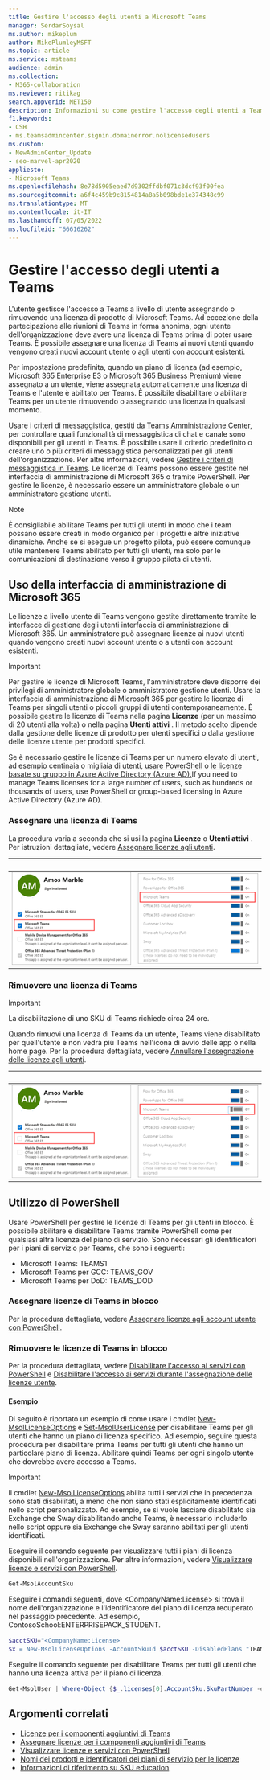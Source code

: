 ```yaml
---
title: Gestire l'accesso degli utenti a Microsoft Teams
manager: SerdarSoysal
ms.author: mikeplum
author: MikePlumleyMSFT
ms.topic: article
ms.service: msteams
audience: admin
ms.collection:
- M365-collaboration
ms.reviewer: ritikag
search.appverid: MET150
description: Informazioni su come gestire l'accesso degli utenti a Teams assegnando o rimuovendo una licenza di Teams agli utenti dell'organizzazione.
f1.keywords:
- CSH
- ms.teamsadmincenter.signin.domainerror.nolicensedusers
ms.custom:
- NewAdminCenter_Update
- seo-marvel-apr2020
appliesto:
- Microsoft Teams
ms.openlocfilehash: 8e78d5905eaed7d9302ffdbf071c3dcf93f00fea
ms.sourcegitcommit: a6f4c459b9c8154814a8a5b098bde1e374348c99
ms.translationtype: MT
ms.contentlocale: it-IT
ms.lasthandoff: 07/05/2022
ms.locfileid: "66616262"
---
```

# <a name="manage-user-access-to-teams"></a>Gestire l'accesso degli utenti a Teams

L'utente gestisce l'accesso a Teams a livello di utente assegnando o rimuovendo una licenza di prodotto di Microsoft Teams. Ad eccezione della partecipazione alle riunioni di Teams in forma anonima, ogni utente dell'organizzazione deve avere una licenza di Teams prima di poter usare Teams. È possibile assegnare una licenza di Teams ai nuovi utenti quando vengono creati nuovi account utente o agli utenti con account esistenti.

Per impostazione predefinita, quando un piano di licenza (ad esempio, Microsoft 365 Enterprise E3 o Microsoft 365 Business Premium) viene assegnato a un utente, viene assegnata automaticamente una licenza di Teams e l'utente è abilitato per Teams. È possibile disabilitare o abilitare Teams per un utente rimuovendo o assegnando una licenza in qualsiasi momento.

Usare i criteri di messaggistica, gestiti da <a href="https://go.microsoft.com/fwlink/p/?linkid=2024339" target="_blank">Teams Amministrazione Center</a>, per controllare quali funzionalità di messaggistica di chat e canale sono disponibili per gli utenti in Teams. È possibile usare il criterio predefinito o creare uno o più criteri di messaggistica personalizzati per gli utenti dell'organizzazione. Per altre informazioni, vedere [Gestire i criteri di messaggistica in Teams](messaging-policies-in-teams.md).
Le licenze di Teams possono essere gestite nel interfaccia di amministrazione di Microsoft 365 o tramite PowerShell. Per gestire le licenze, è necessario essere un amministratore globale o un amministratore gestione utenti.

> [!NOTE]
> È consigliabile abilitare Teams per tutti gli utenti in modo che i team possano essere creati in modo organico per i progetti e altre iniziative dinamiche. Anche se si esegue un progetto pilota, può essere comunque utile mantenere Teams abilitato per tutti gli utenti, ma solo per le comunicazioni di destinazione verso il gruppo pilota di utenti.

## <a name="using-the-microsoft-365-admin-center"></a>Uso della interfaccia di amministrazione di Microsoft 365

Le licenze a livello utente di Teams vengono gestite direttamente tramite le interfacce di gestione degli utenti interfaccia di amministrazione di Microsoft 365. Un amministratore può assegnare licenze ai nuovi utenti quando vengono creati nuovi account utente o a utenti con account esistenti. 

> [!IMPORTANT]
> Per gestire le licenze di Microsoft Teams, l'amministratore deve disporre dei privilegi di amministratore globale o amministratore gestione utenti.
Usare la interfaccia di amministrazione di Microsoft 365 per gestire le licenze di Teams per singoli utenti o piccoli gruppi di utenti contemporaneamente. È possibile gestire le licenze di Teams nella pagina **Licenze** (per un massimo di 20 utenti alla volta) o nella pagina **Utenti attivi** . Il metodo scelto dipende dalla gestione delle licenze di prodotto per utenti specifici o dalla gestione delle licenze utente per prodotti specifici.

Se è necessario gestire le licenze di Teams per un numero elevato di utenti, ad esempio centinaia o migliaia di utenti, [usare PowerShell](#using-powershell) o [le licenze basate su gruppo in Azure Active Directory (Azure AD).](/azure/active-directory/users-groups-roles/licensing-groups-assign)If you need to manage Teams licenses for a large number of users, such as hundreds or thousands of users, use PowerShell or group-based licensing in Azure Active Directory (Azure AD). 

### <a name="assign-a-teams-license"></a>Assegnare una licenza di Teams

La procedura varia a seconda che si usi la pagina **Licenze** o **Utenti attivi** .  Per istruzioni dettagliate, vedere [Assegnare licenze agli utenti](/microsoft-365/admin/manage/assign-licenses-to-users).

|&nbsp;|&nbsp;|
|---------|---------|
|![Screenshot 1 della licenza di Teams abilitata per un utente.](media/assign-teams-licenses-1.png)    | ![Screenshot 2 della licenza teams abilitata per un utente](media/assign-teams-licenses-2.png)        |

### <a name="remove-a-teams-license"></a>Rimuovere una licenza di Teams

> [!IMPORTANT]
> La disabilitazione di uno SKU di Teams richiede circa 24 ore.

Quando rimuovi una licenza di Teams da un utente, Teams viene disabilitato per quell'utente e non vedrà più Teams nell'icona di avvio delle app o nella home page. Per la procedura dettagliata, vedere [Annullare l'assegnazione delle licenze agli utenti](/microsoft-365/admin/manage/remove-licenses-from-users).

|&nbsp;|&nbsp;|
|---------|---------|
|![Screenshot 1 della licenza di Teams disabilitata per un utente.](media/remove-teams-licenses-1.png)    | ![Screenshot 2 della licenza di Teams disabilitata per un utente](media/remove-teams-licenses-2.png)        |

## <a name="using-powershell"></a>Utilizzo di PowerShell

Usare PowerShell per gestire le licenze di Teams per gli utenti in blocco. È possibile abilitare e disabilitare Teams tramite PowerShell come per qualsiasi altra licenza del piano di servizio. Sono necessari gli identificatori per i piani di servizio per Teams, che sono i seguenti:

- Microsoft Teams: TEAMS1
- Microsoft Teams per GCC: TEAMS_GOV
- Microsoft Teams per DoD: TEAMS_DOD

### <a name="assign-teams-licenses-in-bulk"></a>Assegnare licenze di Teams in blocco

Per la procedura dettagliata, vedere [Assegnare licenze agli account utente con PowerShell](/office365/enterprise/powershell/assign-licenses-to-user-accounts-with-office-365-powershell).

### <a name="remove-teams-licenses-in-bulk"></a>Rimuovere le licenze di Teams in blocco

Per la procedura dettagliata, vedere [Disabilitare l'accesso ai servizi con PowerShell](/office365/enterprise/powershell/disable-access-to-services-with-office-365-powershell) e [Disabilitare l'accesso ai servizi durante l'assegnazione delle licenze utente](/office365/enterprise/powershell/disable-access-to-services-while-assigning-user-licenses).

#### <a name="example"></a>Esempio 

Di seguito è riportato un esempio di come usare i cmdlet [New-MsolLicenseOptions](/powershell/module/msonline/new-msollicenseoptions) e [Set-MsolUserLicense](/powershell/module/msonline/set-msoluserlicense) per disabilitare Teams per gli utenti che hanno un piano di licenza specifico. Ad esempio, seguire questa procedura per disabilitare prima Teams per tutti gli utenti che hanno un particolare piano di licenza. Abilitare quindi Teams per ogni singolo utente che dovrebbe avere accesso a Teams.

> [!IMPORTANT]
> Il cmdlet [New-MsolLicenseOptions](/powershell/module/msonline/new-msollicenseoptions) abilita tutti i servizi che in precedenza sono stati disabilitati, a meno che non siano stati esplicitamente identificati nello script personalizzato. Ad esempio, se si vuole lasciare disabilitato sia Exchange che Sway disabilitando anche Teams, è necessario includerlo nello script oppure sia Exchange che Sway saranno abilitati per gli utenti identificati.

Eseguire il comando seguente per visualizzare tutti i piani di licenza disponibili nell'organizzazione. Per altre informazioni, vedere [Visualizzare licenze e servizi con PowerShell](/office365/enterprise/powershell/view-licenses-and-services-with-office-365-powershell).


```powershell
Get-MsolAccountSku
```

Eseguire i comandi seguenti, dove \<CompanyName:License> si trova il nome dell'organizzazione e l'identificatore del piano di licenza recuperato nel passaggio precedente. Ad esempio, ContosoSchool:ENTERPRISEPACK_STUDENT.

```powershell
$acctSKU="<CompanyName:License>
$x = New-MsolLicenseOptions -AccountSkuId $acctSKU -DisabledPlans "TEAMS1"
```

Eseguire il comando seguente per disabilitare Teams per tutti gli utenti che hanno una licenza attiva per il piano di licenza.

```powershell
Get-MsolUser | Where-Object {$_.licenses[0].AccountSku.SkuPartNumber -eq  ($acctSKU).Substring($acctSKU.IndexOf(":")+1,  $acctSKU.Length-$acctSKU.IndexOf(":")-1) -and $_.IsLicensed -eq $True} |  Set-MsolUserLicense -LicenseOptions $x
```

## <a name="related-topics"></a>Argomenti correlati

- [Licenze per i componenti aggiuntivi di Teams](teams-add-on-licensing/microsoft-teams-add-on-licensing.md)
- [Assegnare licenze per i componenti aggiuntivi di Teams](teams-add-on-licensing/assign-teams-add-on-licenses.md)
- [Visualizzare licenze e servizi con PowerShell](/office365/enterprise/powershell/view-licenses-and-services-with-office-365-powershell)
- [Nomi dei prodotti e identificatori dei piani di servizio per le licenze](/azure/active-directory/users-groups-roles/licensing-service-plan-reference)
- [Informazioni di riferimento su SKU education](sku-reference-edu.md)
